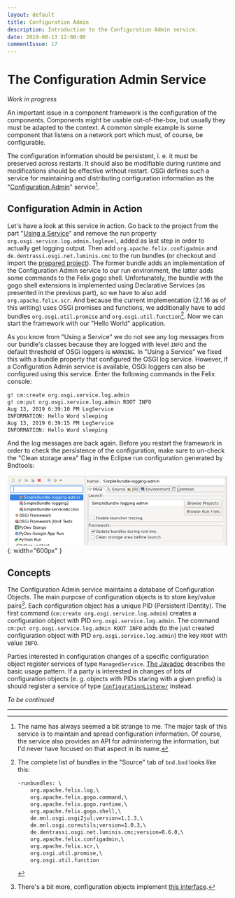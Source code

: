 ```yaml
---
layout: default
title: Configuration Admin
description: Introduction to the Configuration Admin service.
date: 2019-08-13 12:00:00
commentIssue: 17
---
```


# The Configuration Admin Service

*Work in progress*

An important issue in a component framework is the configuration of the components.
Components might be usable out-of-the-box, but usually they must be adapted to the context. A common simple example is some component that listens on a network port which must, of course, be configurable.

The configuration information should be persistent, i.&nbsp;e. it must be preserved 
across restarts. It should also be modifiable during runtime and modifications should
be effective without restart. OSGi defines such a
service for maintaining and distributing configuration information as the 
"[Configuration Admin](https://osgi.org/specification/osgi.cmpn/7.0.0/service.cm.html)" service[^name].

[^name]: The name has always seemed a bit strange to me. The major task of this
	service is to maintain and spread configuration information. Of course,
	the service also provides an API for administering the information, but I'd
	never have focused on that aspect in its name.

## Configuration Admin in Action

Let's have a look at this service in action. Go back to the project from the part "[Using a Service](../UsingAService.html)" and remove the run property `org.osgi.service.log.admin.loglevel`, added as last step in order to actually get logging output. Then add `org.apache.felix.configadmin` and `de.dentrassi.osgi.net.luminis.cmc` to the run bundles (or checkout and import the [prepared project](https://github.com/mnlipp/osgi-getting-started/tree/master/SimpleBundle-logging-admin)). The former bundle adds an implementation of the Configuration Admin service to our run environment, the latter adds some commands to the Felix gogo shell. Unfortunately, the bundle with the gogo shell extensions is implemented using Declarative Services (as presented in the previous part), so we have to also add
`org.apache.felix.scr`. And because the current implementation (2.1.16 as of this writing)
uses OSGi promises and functions, we additionally have to add bundles `org.osgi.util.promise` 
and `org.osgi.util.function`[^listOfBundles]. Now we can start the framework with our "Hello World" application.

[^listOfBundles]: The complete list of bundles in the "Source" tab of `bnd.bnd` looks like this:
	```properties
	-runbundles: \
		org.apache.felix.log,\
		org.apache.felix.gogo.command,\
		org.apache.felix.gogo.runtime,\
		org.apache.felix.gogo.shell,\
		de.mnl.osgi.osgi2jul;version=1.1.3,\
		de.mnl.osgi.coreutils;version=1.0.3,\
		de.dentrassi.osgi.net.luminis.cmc;version=0.6.0,\
		org.apache.felix.configadmin,\
		org.apache.felix.scr,\
		org.osgi.util.promise,\
		org.osgi.util.function
	```

As you know from "Using a Service" we do not see any log messages from our bundle's classes
because they are logged with level `INFO` and the default threshold of OSGi loggers is `WARNING`. In "Using a Service" we fixed this with a bundle property that configured the OSGI log service. However, if a Configuration Admin service is available, OSGi loggers can also be configured using this service. Enter the following commands in the Felix console:

```
g! cm:create org.osgi.service.log.admin
g! cm:put org.osgi.service.log.admin ROOT INFO
Aug 13, 2019 6:39:10 PM LogService
INFORMATION: Hello Word sleeping
Aug 13, 2019 6:39:15 PM LogService
INFORMATION: Hello Word sleeping
```

And the log messages are back again. Before you restart the framework in order to check the persistence of the configuration, make sure to un-check the "Clean storage area" flag in the Eclipse run configuration generated by Bndtools:

![Uncheck clear storage area](images/Uncheck-Clean-storage-area.png){: width="600px" }

## Concepts

The Configuration Admin service maintains a database of Configuration Objects. 
The main purpose of configuration objects is to store key/value pairs[^ConfObjAPI].
Each configuration object has a unique PID (Persistent IDentity). The first command 
(`cm:create org.osgi.service.log.admin`) creates a configuration object with PID
`org.osgi.service.log.admin`. The command `cm:put org.osgi.service.log.admin ROOT INFO`
adds (to the just created configuration object with PID `org.osgi.service.log.admin`) the 
key `ROOT` with value `INFO`.

[^ConfObjAPI]: There's a bit more, configuration objects implement [this interface](https://osgi.org/javadoc/osgi.cmpn/7.0.0/index.html?org/osgi/service/cm/ManagedService.html).

Parties interested in configuration changes of a specific configuration object
register services of type `ManagedService`. [The Javadoc](https://osgi.org/javadoc/osgi.cmpn/7.0.0/index.html?org/osgi/service/cm/ManagedService.html) describes the basic usage pattern. If a party is interested in changes of lots of configuration
objects (e.&nbsp;g. objects with PIDs staring with a given prefix) is should register
a service of type [`ConfigurationListener`](https://osgi.org/javadoc/osgi.cmpn/7.0.0/index.html?org/osgi/service/cm/ManagedService.html) instead.


*To be continued*


---
